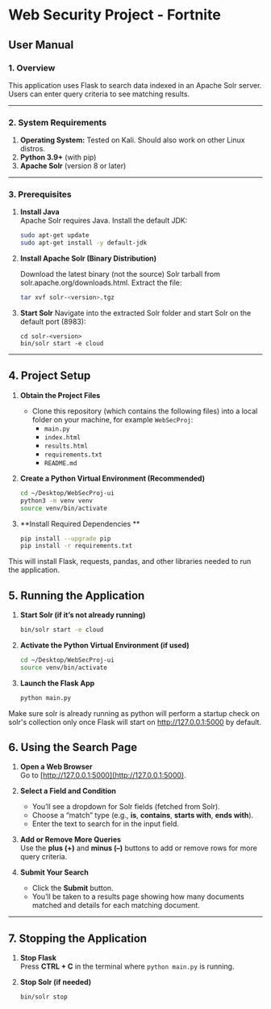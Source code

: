 # Web Security Project - Fortnite

## User Manual

### 1. Overview

This application uses Flask to search data indexed in an Apache Solr server. Users can enter query criteria to see matching results.

---

### 2. System Requirements

1. **Operating System:** Tested on Kali. Should also work on other Linux distros.  
2. **Python 3.9+** (with pip)  
3. **Apache Solr** (version 8 or later)

---

### 3. Prerequisites

1. **Install Java**  
   Apache Solr requires Java. Install the default JDK:
   ```bash
   sudo apt-get update
   sudo apt-get install -y default-jdk

2. **Install Apache Solr (Binary Distribution)**

   Download the latest binary (not the source) Solr tarball from solr.apache.org/downloads.html.
    Extract the file:
   ```bash
   tar xvf solr-<version>.tgz

3. **Start Solr**
   Navigate into the extracted Solr folder and start Solr on the default port (8983):
   
       cd solr-<version>
       bin/solr start -e cloud
---

## 4. Project Setup

1. **Obtain the Project Files**  
   - Clone this repository (which contains the following files) into a local folder on your machine, for example `WebSecProj`:
     - `main.py`
     - `index.html`
     - `results.html`
     - `requirements.txt`
     - `README.md`

2. **Create a Python Virtual Environment (Recommended)**  
   ```bash
   cd ~/Desktop/WebSecProj-ui
   python3 -m venv venv
   source venv/bin/activate

3. **Install Required Dependencies **
   ```bash
   pip install --upgrade pip
   pip install -r requirements.txt
  This will install Flask, requests, pandas, and other libraries needed to run the application.

## 5. Running the Application

1. **Start Solr (if it’s not already running)**
   ```bash
   bin/solr start -e cloud
   ```
   
2. **Activate the Python Virtual Environment (if used)**
   ```bash
   cd ~/Desktop/WebSecProj-ui
   source venv/bin/activate

3. **Launch the Flask App**
   ```bash
   python main.py
Make sure solr is already running as python will perform a startup check on solr's collection only once
Flask will start on http://127.0.0.1:5000 by default.

## 6. Using the Search Page

1. **Open a Web Browser**  
   Go to [http://127.0.0.1:5000](http://127.0.0.1:5000).

2. **Select a Field and Condition**  
   - You’ll see a dropdown for Solr fields (fetched from Solr).
   - Choose a “match” type (e.g., **is**, **contains**, **starts with**, **ends with**).
   - Enter the text to search for in the input field.

3. **Add or Remove More Queries**  
   Use the **plus (+)** and **minus (–)** buttons to add or remove rows for more query criteria.

4. **Submit Your Search**  
   - Click the **Submit** button.
   - You’ll be taken to a results page showing how many documents matched and details for each matching document.

---

## 7. Stopping the Application

1. **Stop Flask**  
   Press **CTRL + C** in the terminal where `python main.py` is running.

2. **Stop Solr (if needed)**
    ```bash
    bin/solr stop
    ```
